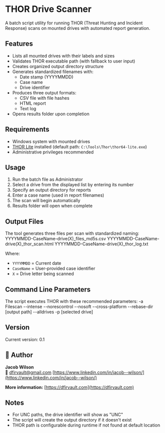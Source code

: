 # THOR Drive Scanner

A batch script utility for running THOR (Threat Hunting and Incident Response) scans on mounted drives with automated report generation.

## Features

- Lists all mounted drives with their labels and sizes
- Validates THOR executable path (with fallback to user input)
- Creates organized output directory structure
- Generates standardized filenames with:
  - Date stamp (YYYYMMDD)
  - Case name
  - Drive identifier
- Produces three output formats:
  - CSV file with file hashes
  - HTML report
  - Text log
- Opens results folder upon completion

## Requirements

- Windows system with mounted drives
- [THOR Lite](https://www.nextron-systems.com/thor-lite/) installed (default path: `C:\Tools\Thor\thor64-lite.exe`)
- Administrative privileges recommended

## Usage

1. Run the batch file as Administrator
2. Select a drive from the displayed list by entering its number
3. Specify an output directory for reports
4. Enter a case name (used in report filenames)
5. The scan will begin automatically
6. Results folder will open when complete

## Output Files

The tool generates three files per scan with standardized naming:
YYYYMMDD-CaseName-drive(X)_files_md5s.csv
YYYYMMDD-CaseName-drive(X)_thor_scan.html
YYYYMMDD-CaseName-drive(X)_thor_log.txt


Where:
- `YYYYMMDD` = Current date
- `CaseName` = User-provided case identifier
- `X` = Drive letter being scanned

## Command Line Parameters

The script executes THOR with these recommended parameters:
-a Filescan
--intense --norescontrol --nosoft --cross-platform
--rebase-dir [output path]
--alldrives
-p [selected drive]


## Version

Current version: 0.1

## 👤 Author

**Jacob Wilson**  
📧 dfirvault@gmail.com
[https://www.linkedin.com/in/jacob--wilson/](https://www.linkedin.com/in/jacob--wilson/)

**More information:**
[https://dfirvault.com](https://dfirvault.com)

## Notes

- For UNC paths, the drive identifier will show as "UNC"
- The script will create the output directory if it doesn't exist
- THOR path is configurable during runtime if not found at default location
